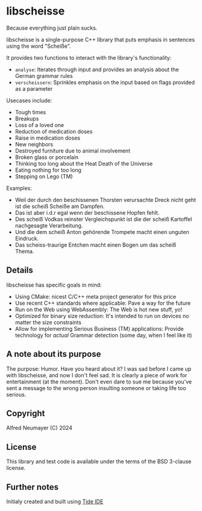 # libscheisse

Because everything just plain sucks.

libscheisse is a single-purpose C++ library that puts emphasis in sentences using the word "Scheiße".

It provides two functions to interact with the library's functionality:

- `analyse`: Iterates through input and provides an analysis about the German grammar rules
- `verscheissern`: Sprinkles emphasis on the input based on flags provided as a parameter

Usecases include:

- Tough times
- Breakups
- Loss of a loved one
- Reduction of medication doses
- Raise in medication doses
- New neighbors
- Destroyed furniture due to animal involvement
- Broken glass or porcelain
- Thinking too long about the Heat Death of the Universe
- Eating nothing for too long
- Stepping on Lego (TM)

Examples:

- Weil der durch den beschissenen Thorsten verursachte Dreck nicht geht ist die scheiß Scheiße am Dampfen.
- Das ist aber i.d.r egal wenn der beschissene Hopfen fehlt.
- Des scheiß Vodkas reinster Vergleichspunkt ist die der scheiß Kartoffel nachgesagte Verarbeitung.
- Und die dem scheiß Anton gehörende Trompete macht einen unguten Eindruck.
- Das scheiss-traurige Entchen macht einen Bogen um das scheiß Thema.


## Details

libscheisse has specific goals in mind:

- Using CMake: nicest C/C++ meta project generator for this price
- Use recent C++ standards where applicable: Pave a way for the future
- Run on the Web using WebAssembly: The Web is hot new stuff, yo!
- Optimized for binary size reduction: It's intended to run on devices no matter the size constraints
- Allow for implementing Serious Business (TM) applications: Provide technology for *actual* Grammar detection (some day, when I feel like it)


## A note about its purpose

The purpose: Humor. Have you heard about it? I was sad before I came up with libscheisse, and now I don't feel sad.
It is clearly a piece of work for entertainment (at the moment). Don't even dare to sue me because you've sent a message to the wrong person insulting someone or taking life too serious.


## Copyright

Alfred Neumayer (C) 2024


## License

This library and test code is available under the terms of the BSD 3-clause license.


## Further notes

Initialy created and built using [Tide IDE](https://apps.apple.com/at/app/tide-ide/id6450320573)